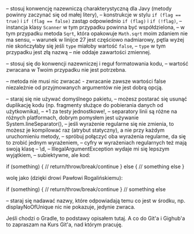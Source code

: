 – stosuj konwencję nazewniczą charakterystyczną dla Javy (metody powinny zaczynać się od małej litery),
– konstrukcje w stylu `if (flag == true)` i `if (flag == false)` zastąp odpowiednio `if (flag)` i `if (!flag)`,
– instancja klasy `Scanner` w tym przypadku powinna być współdzielona,
– w tym przypadku metoda `Sqrt`, która opakowuje `Math.sqrt` moim zdaniem nie ma sensu,
– warunek w linijce 27 jest częściowo nadmiarowy, pętla wyżej nie skończyłaby się jeśli `type` miałoby wartość `false`,
– `type` w tym przypadku jest złą nazwą – nie oddaje zawartości zmiennej.

– stosuj się do konwencji nazewniczej i reguł formatowania kodu,
– wartość zwracana w Twoim przypadku nie jest potrzebna.

– metoda nie musi nic zwracać - zwracanie zawsze wartości false niezależnie od przyjmowanych argumentów nie jest dobrą opcją.

– staraj się nie używać domyślnego pakietu,
– możesz postarać się usunąć duplikację kodu (np. fragmenty służące do pobierania danych od użytkownika),
– +1 za testy jednostkowe!,
– separatory linii są różne na różnych platformach, dobrym pomysłem jest używanie System.lineSeparator(),
– jeśli wyrażenie regularne się nie zmienia, to możesz je kompilować raz (atrybut statyczny), a nie przy każdym uruchomieniu metody,
– spróbuj połączyć oba wyrażenia regularne, da się to zrobić jednym wyrażeniem,
– cyfry w wyrażeniach regularnych też mają swoją klasę – \d,
– IllegalArgumentException wydaje mi się lepszym wyjątkiem,
– subiektywne, ale kod:

if (something) {
    // return/throw/break/continue
}
else {
    // something else
}


wolę jako (dzięki drowi Pawłowi Rogalińskiemu):

if (something) {
    // return/throw/break/continue
}
// something else


– staraj się nadawać nazwy, które odpowiadają temu co jest w środku, np. displayNoOfUnique nic nie pokazuje, jedynie zwraca.

Jeśli chodzi o Gradle, to podstawy opisałem tutaj. A co do Git'a i Gighub'a to zapraszam na Kurs Git'a, nad którym pracuję.
